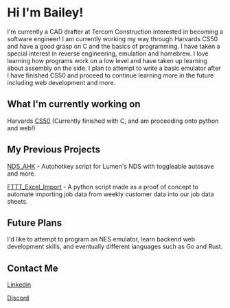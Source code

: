 # Hi I'm Bailey!
I'm currently a CAD drafter at Tercom Construction interested in becoming a software engineer! I am currently working my way through Harvards CS50 and have a good grasp on C and the basics of programming. I have taken a special interest in reverse engineering, emulation and homebrew. I love learning how programs work on a low level and have taken up learning about assembly on the side. I plan to attempt to write a basic emulator after I have finished CS50 and proceed to continue learning more in the future including web development and more.

## What I'm currently working on
Harvards [CS50](https://cs50.harvard.edu/x/2023/) (Currently finished with C, and am proceeding onto python and web!)

## My Previous Projects
[NDS_AHK](https://github.com/Frolie/NDS_AHK) - Autohotkey script for Lumen's NDS with toggleable autosave and more.

[FTTT_Excel_Import](https://github.com/Frolie/FTTT-Excel-Import) - A python script made as a proof of concept to automate importing job data from weekly customer data into our job data sheets.

## Future Plans
I'd like to attempt to program an NES emulator, learn backend web development skills, and eventually different languages such as Go and Rust.

## Contact Me
[Linkedin](https://www.linkedin.com/in/preston-williamson-92431422a/)

[Discord](https://discordapp.com/users/173488237195689993)
<!--
**Frolie/Frolie** is a ✨ _special_ ✨ repository because its `README.md` (this file) appears on your GitHub profile.

Here are some ideas to get you started:

- 🔭 I’m currently working on ...
- 🌱 I’m currently learning ...
- 👯 I’m looking to collaborate on ...
- 🤔 I’m looking for help with ...
- 💬 Ask me about ...
- 📫 How to reach me: ...
- 😄 Pronouns: ...
- ⚡ Fun fact: ...
-->
